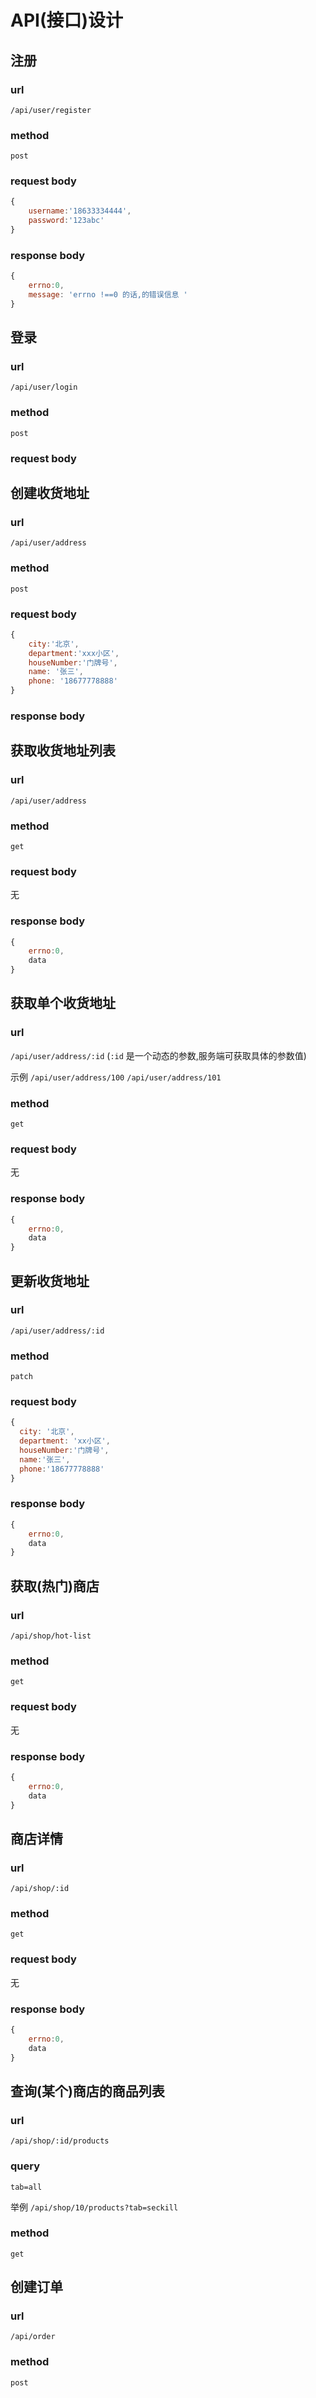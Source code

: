 # API(接口)设计

## 注册

### url

`/api/user/register`

### method

`post`

### request body

```js
{
    username:'18633334444',
    password:'123abc'
}
```
### response body

```js
{
    errno:0,
    message: 'errno !==0 的话,的错误信息 '
}
```

## 登录

### url

`/api/user/login`

### method

`post`

### request body

## 创建收货地址

### url

`/api/user/address`

### method

`post`

### request body 

```js
{
    city:'北京',
    department:'xxx小区',
    houseNumber:'门牌号',
    name: '张三',
    phone: '18677778888'
}
```

### response body



## 获取收货地址列表

### url

`/api/user/address`

### method

`get`

### request body

无

### response body
```js
{
    errno:0,
    data
}
```
## 获取单个收货地址

### url 

`/api/user/address/:id` (`:id` 是一个动态的参数,服务端可获取具体的参数值)

示例  `/api/user/address/100` `/api/user/address/101`

###  method

`get`

### request body

无

### response body
```js
{
    errno:0,
    data
}
```

## 更新收货地址

### url

`/api/user/address/:id`

### method

`patch`

### request body

```js
{
  city: '北京',
  department: 'xx小区',
  houseNumber:'门牌号',
  name:'张三',
  phone:'18677778888'
}
```
### response body
```js
{
    errno:0,
    data
}
```

## 获取(热门)商店

### url 

`/api/shop/hot-list`

### method

`get`

### request body

无

###  response body

```js
{
    errno:0,
    data
}
```

## 商店详情

### url 

`/api/shop/:id`

### method

`get`

### request body

无

###  response body

```js
{
    errno:0,
    data
}
```

## 查询(某个)商店的商品列表

### url 

`/api/shop/:id/products`

###  query 

`tab=all`

举例 `/api/shop/10/products?tab=seckill`

### method

`get`

## 创建订单

### url

`/api/order`

### method

`post`